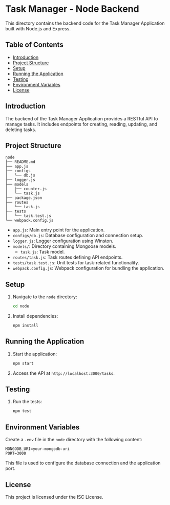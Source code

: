 # Task Manager - Node Backend

This directory contains the backend code for the Task Manager Application built with Node.js and Express.

## Table of Contents

- [Introduction](#introduction)
- [Project Structure](#project-structure)
- [Setup](#setup)
- [Running the Application](#running-the-application)
- [Testing](#testing)
- [Environment Variables](#environment-variables)
- [License](#license)

## Introduction

The backend of the Task Manager Application provides a RESTful API to manage tasks. It includes endpoints for creating, reading, updating, and deleting tasks.

## Project Structure

```plaintext
node
├── README.md
├── app.js
├── configs
│   └── db.js
├── logger.js
├── models
│   ├── counter.js
│   └── task.js
├── package.json
├── routes
│   └── task.js
├── tests
│   └── task.test.js
└── webpack.config.js
```

- `app.js`: Main entry point for the application.
- `configs/db.js`: Database configuration and connection setup.
- `logger.js`: Logger configuration using Winston.
- `models/`: Directory containing Mongoose models.
  - `task.js`: Task model.
- `routes/task.js`: Task routes defining API endpoints.
- `tests/task.test.js`: Unit tests for task-related functionality.
- `webpack.config.js`: Webpack configuration for bundling the application.

## Setup

1. Navigate to the `node` directory:

   ```sh
   cd node
   ```

2. Install dependencies:

   ```sh
   npm install
   ```

## Running the Application

1. Start the application:

   ```sh
   npm start
   ```

2. Access the API at `http://localhost:3000/tasks`.

## Testing

1. Run the tests:

   ```sh
   npm test
   ```

## Environment Variables

Create a `.env` file in the `node` directory with the following content:

```env
MONGODB_URI=your-mongodb-uri
PORT=3000
```

This file is used to configure the database connection and the application port.

## License

This project is licensed under the ISC License.
